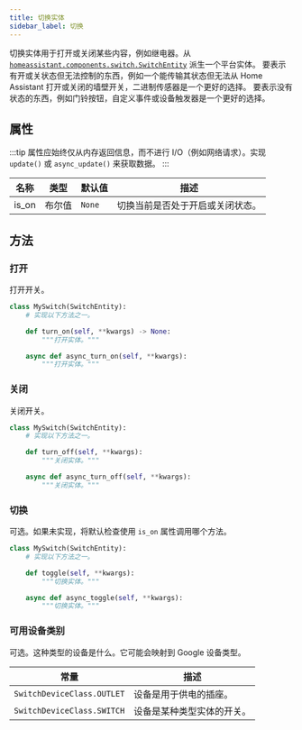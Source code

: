 ```yaml
---
title: 切换实体
sidebar_label: 切换
---
```


切换实体用于打开或关闭某些内容，例如继电器。从 [`homeassistant.components.switch.SwitchEntity`](https://github.com/home-assistant/core/blob/dev/homeassistant/components/switch/__init__.py) 派生一个平台实体。
要表示有开或关状态但无法控制的东西，例如一个能传输其状态但无法从 Home Assistant 打开或关闭的墙壁开关，二进制传感器是一个更好的选择。
要表示没有状态的东西，例如门铃按钮，自定义事件或设备触发器是一个更好的选择。

## 属性

:::tip
属性应始终仅从内存返回信息，而不进行 I/O（例如网络请求）。实现 `update()` 或 `async_update()` 来获取数据。
:::

| 名称 | 类型 | 默认值 | 描述
| ---- | ---- | ------- | -----------
| is_on | 布尔值 | `None` | 切换当前是否处于开启或关闭状态。

## 方法

### 打开

打开开关。

```python
class MySwitch(SwitchEntity):
    # 实现以下方法之一。

    def turn_on(self, **kwargs) -> None:
        """打开实体。"""

    async def async_turn_on(self, **kwargs):
        """打开实体。"""
```

### 关闭

关闭开关。

```python
class MySwitch(SwitchEntity):
    # 实现以下方法之一。

    def turn_off(self, **kwargs):
        """关闭实体。"""

    async def async_turn_off(self, **kwargs):
        """关闭实体。"""
```

### 切换

可选。如果未实现，将默认检查使用 `is_on` 属性调用哪个方法。

```python
class MySwitch(SwitchEntity):
    # 实现以下方法之一。

    def toggle(self, **kwargs):
        """切换实体。"""

    async def async_toggle(self, **kwargs):
        """切换实体。"""
```

### 可用设备类别

可选。这种类型的设备是什么。它可能会映射到 Google 设备类型。

| 常量 | 描述
| ----- | -----------
| `SwitchDeviceClass.OUTLET` | 设备是用于供电的插座。
| `SwitchDeviceClass.SWITCH` | 设备是某种类型实体的开关。